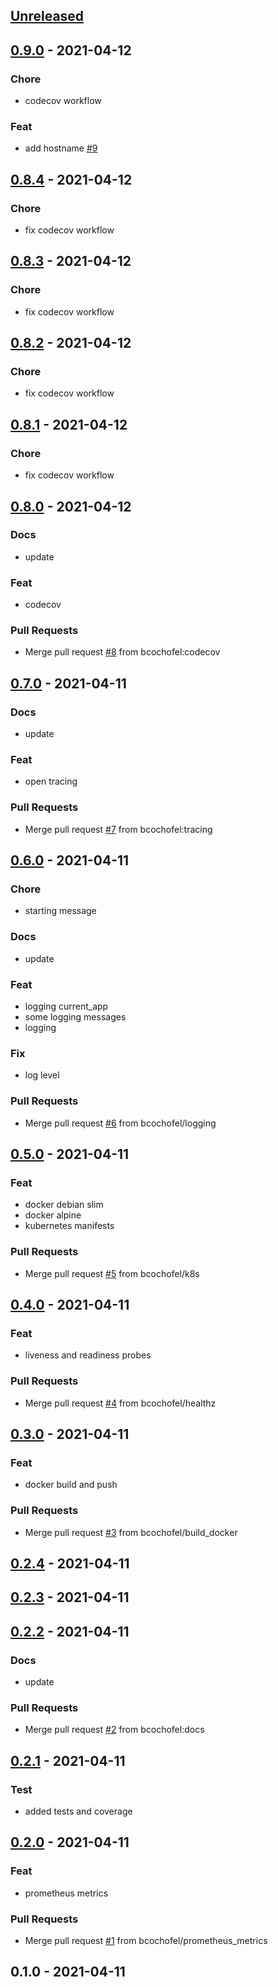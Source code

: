 
<a name="unreleased"></a>
## [Unreleased]


<a name="0.9.0"></a>
## [0.9.0] - 2021-04-12
### Chore
- codecov workflow

### Feat
- add hostname [#9](https://github.com/bcochofel/terraplanfeed/issues/9)


<a name="0.8.4"></a>
## [0.8.4] - 2021-04-12
### Chore
- fix codecov workflow


<a name="0.8.3"></a>
## [0.8.3] - 2021-04-12
### Chore
- fix codecov workflow


<a name="0.8.2"></a>
## [0.8.2] - 2021-04-12
### Chore
- fix codecov workflow


<a name="0.8.1"></a>
## [0.8.1] - 2021-04-12
### Chore
- fix codecov workflow


<a name="0.8.0"></a>
## [0.8.0] - 2021-04-12
### Docs
- update

### Feat
- codecov

### Pull Requests
- Merge pull request [#8](https://github.com/bcochofel/terraplanfeed/issues/8) from bcochofel:codecov


<a name="0.7.0"></a>
## [0.7.0] - 2021-04-11
### Docs
- update

### Feat
- open tracing

### Pull Requests
- Merge pull request [#7](https://github.com/bcochofel/terraplanfeed/issues/7) from bcochofel:tracing


<a name="0.6.0"></a>
## [0.6.0] - 2021-04-11
### Chore
- starting message

### Docs
- update

### Feat
- logging current_app
- some logging messages
- logging

### Fix
- log level

### Pull Requests
- Merge pull request [#6](https://github.com/bcochofel/terraplanfeed/issues/6) from bcochofel/logging


<a name="0.5.0"></a>
## [0.5.0] - 2021-04-11
### Feat
- docker debian slim
- docker alpine
- kubernetes manifests

### Pull Requests
- Merge pull request [#5](https://github.com/bcochofel/terraplanfeed/issues/5) from bcochofel/k8s


<a name="0.4.0"></a>
## [0.4.0] - 2021-04-11
### Feat
- liveness and readiness probes

### Pull Requests
- Merge pull request [#4](https://github.com/bcochofel/terraplanfeed/issues/4) from bcochofel/healthz


<a name="0.3.0"></a>
## [0.3.0] - 2021-04-11
### Feat
- docker build and push

### Pull Requests
- Merge pull request [#3](https://github.com/bcochofel/terraplanfeed/issues/3) from bcochofel/build_docker


<a name="0.2.4"></a>
## [0.2.4] - 2021-04-11

<a name="0.2.3"></a>
## [0.2.3] - 2021-04-11

<a name="0.2.2"></a>
## [0.2.2] - 2021-04-11
### Docs
- update

### Pull Requests
- Merge pull request [#2](https://github.com/bcochofel/terraplanfeed/issues/2) from bcochofel:docs


<a name="0.2.1"></a>
## [0.2.1] - 2021-04-11
### Test
- added tests and coverage


<a name="0.2.0"></a>
## [0.2.0] - 2021-04-11
### Feat
- prometheus metrics

### Pull Requests
- Merge pull request [#1](https://github.com/bcochofel/terraplanfeed/issues/1) from bcochofel/prometheus_metrics


<a name="0.1.0"></a>
## 0.1.0 - 2021-04-11

[Unreleased]: https://github.com/bcochofel/terraplanfeed/compare/0.9.0...HEAD
[0.9.0]: https://github.com/bcochofel/terraplanfeed/compare/0.8.4...0.9.0
[0.8.4]: https://github.com/bcochofel/terraplanfeed/compare/0.8.3...0.8.4
[0.8.3]: https://github.com/bcochofel/terraplanfeed/compare/0.8.2...0.8.3
[0.8.2]: https://github.com/bcochofel/terraplanfeed/compare/0.8.1...0.8.2
[0.8.1]: https://github.com/bcochofel/terraplanfeed/compare/0.8.0...0.8.1
[0.8.0]: https://github.com/bcochofel/terraplanfeed/compare/0.7.0...0.8.0
[0.7.0]: https://github.com/bcochofel/terraplanfeed/compare/0.6.0...0.7.0
[0.6.0]: https://github.com/bcochofel/terraplanfeed/compare/0.5.0...0.6.0
[0.5.0]: https://github.com/bcochofel/terraplanfeed/compare/0.4.0...0.5.0
[0.4.0]: https://github.com/bcochofel/terraplanfeed/compare/0.3.0...0.4.0
[0.3.0]: https://github.com/bcochofel/terraplanfeed/compare/0.2.4...0.3.0
[0.2.4]: https://github.com/bcochofel/terraplanfeed/compare/0.2.3...0.2.4
[0.2.3]: https://github.com/bcochofel/terraplanfeed/compare/0.2.2...0.2.3
[0.2.2]: https://github.com/bcochofel/terraplanfeed/compare/0.2.1...0.2.2
[0.2.1]: https://github.com/bcochofel/terraplanfeed/compare/0.2.0...0.2.1
[0.2.0]: https://github.com/bcochofel/terraplanfeed/compare/0.1.0...0.2.0
